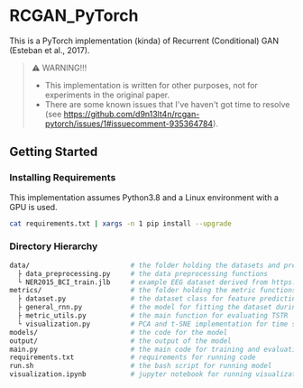 # RCGAN_PyTorch
This is a PyTorch implementation (kinda) of Recurrent (Conditional) GAN (Esteban et al., 2017). 

> :warning: WARNING!!!
> - This implementation is written for other purposes, not for experiments in the original paper.
> - There are some known issues that I've haven't got time to resolve (see https://github.com/d9n13lt4n/rcgan-pytorch/issues/1#issuecomment-935364784).

## Getting Started
### Installing Requirements

This implementation assumes Python3.8 and a Linux environment with a GPU is used.

```bash
cat requirements.txt | xargs -n 1 pip install --upgrade
```

### Directory Hierarchy
```bash
data/                         # the folder holding the datasets and preprocessing files
  ├ data_preprocessing.py     # the data preprocessing functions
  └ NER2015_BCI_train.jlb     # example EEG dataset derived from https://www.kaggle.com/c/inria-bci-challenge
metrics/                      # the folder holding the metric functions for evaluating the model
  ├ dataset.py                # the dataset class for feature predicting and one-step ahead predicting
  ├ general_rnn.py            # the model for fitting the dataset during TSTR evaluation
  ├ metric_utils.py           # the main function for evaluating TSTR
  └ visualization.py          # PCA and t-SNE implementation for time series taken from the original repo
models/                       # the code for the model
output/                       # the output of the model
main.py                       # the main code for training and evaluating TSTR of the model
requirements.txt              # requirements for running code
run.sh                        # the bash script for running model
visualization.ipynb           # jupyter notebook for running visualization of original and synthetic data
```
